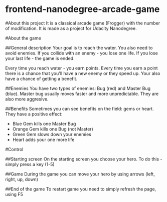 frontend-nanodegree-arcade-game
===============================

#About this project
It is a classical arcade game (Frogger) with the number of modification.
It is made as a project for Udacity Nanodegree.

#About the game

##General description
Your goal is to reach the water. You also need to avoid enemies.
If you collide with an enemy - you lose one life.
If you lose your last life - the game is ended.

Every time you reach water - you earn points. Every time you earn a point there is a chance that you'll have a new enemy or they speed up.
Your also have a chance of getting a benefit.

##Enemies
You have two types of enemies: Bug (red) and Master Bug (blue).
Master bug usually moves faster and more unpredictable. They are also more aggresive.

##Benefits
Sometimes you can see benefits on the field: gems or heart. They have a positive effect:
* Blue Gem kills one Master Bug
* Orange Gem kills one Bug (not Master)
* Green Gem slows down your enemies
* Heart adds your one more life

#Control

##Starting screen
On the starting screen you choose your hero. To do this - simply press a key (1-5)

##Game
During the game you can move your hero by using arrows (left, right, up, down)

##End of the game
To restart game you need to simply refresh the page, using F5
